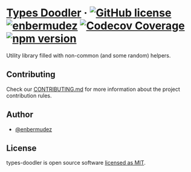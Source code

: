 # [Types Doodler](https://enbermudez.github.io/types-doodler/) &middot; [![GitHub license](https://img.shields.io/badge/license-MIT-blue.svg)](https://github.com/enbermudez/types-doodler/blob/master/LICENSE) [![enbermudez](https://circleci.com/gh/enbermudez/types-doodler.svg?style=shield)](https://app.circleci.com/pipelines/github/enbermudez/types-doodler) [![Codecov Coverage](https://img.shields.io/codecov/c/github/enbermudez/types-doodler/main.svg?style=flat-square)](https://codecov.io/gh/enbermudez/types-doodler/) [![npm version](https://badge.fury.io/js/types-doodler.svg)](https://badge.fury.io/js/types-doodler)

Utility library filled with non-common (and some random) helpers.

## Contributing

Check our [CONTRIBUTING.md](https://github.com/enbermudez/types-doodler/blob/main/CONTRIBUTING.md) for more information about the project contribution rules.

## Author

- [@enbermudez](https://github.com/enbermudez)

## License

types-doodler is open source software [licensed as MIT](https://github.com/enbermudez/types-doodler/blob/main/LICENSE).
